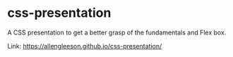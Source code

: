 # css-presentation
A CSS presentation to get a better grasp of the fundamentals and Flex box.

Link: https://allengleeson.github.io/css-presentation/
